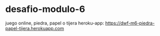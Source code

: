 # desafio-modulo-6
juego online, piedra, papel o tijera
heroku-app: https://dwf-m6-piedra-papel-tijera.herokuapp.com